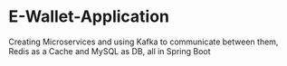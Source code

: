 # E-Wallet-Application
Creating Microservices and using Kafka to communicate between them, Redis as a Cache and MySQL as DB, all in Spring Boot
